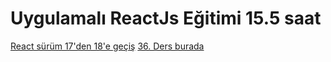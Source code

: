 # Uygulamalı ReactJs Eğitimi 15.5 saat

[React sürüm 17'den 18'e geçiş](src/surum-17den-18e-gecis.md)
[36. Ders burada](src/36-ders.md)